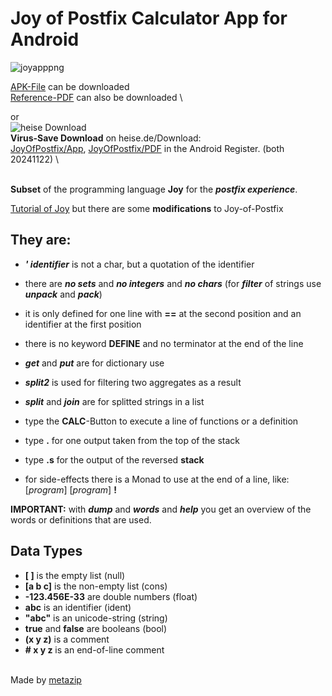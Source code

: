 # Joy of Postfix Calculator App for Android

![joyapppng](https://Joy-of-Postfix.github.io/JoyOfPostfixGreen.png)

[APK-File](https://Joy-of-Postfix.github.io/joyapp-debug.apk) can be downloaded \
[Reference-PDF](https://Joy-of-Postfix.github.io/JoyOfPostfix.pdf) can also be downloaded \


or\
![heise Download](https://www.heise.de/software/icons/download_logo1.png)\
**Virus-Save Download** on heise.de/Download: \
[JoyOfPostfix/App](https://www.heise.de/download/product/mjoy/download), 
[JoyOfPostfix/PDF](https://www.heise.de/download/product/mjoy/download) in the Android Register. (both 20241122) \




\
**Subset** of the programming language **Joy** for the ***postfix experience***.

[Tutorial of Joy](https://www.kevinalbrecht.com/code/joy-mirror/j01tut.html)
but there are some **modifications** to Joy-of-Postfix

## They are:

- ***' identifier*** is not a char, but a quotation of the identifier

- there are ***no sets*** and ***no integers*** and ***no chars***  (for ***filter*** of strings use ***unpack*** and ***pack***)

- it is only defined for one line with **==** at the second position and an identifier at the first position
- there is no keyword **DEFINE** and no terminator at the end of the line

- ***get*** and ***put*** are for dictionary use

- ***split2*** is used for filtering two aggregates as a result
- ***split*** and ***join*** are for splitted strings in a list

- type the **CALC**-Button to execute a line of functions or a definition
- type **.** for one output taken from the top of the stack
- type **.s** for the output of the reversed **stack**
- for side-effects there is a Monad to use at the end of a line, like: [*program*] [*program*] **!**

**IMPORTANT:** with ***dump*** and ***words*** and ***help*** you get an overview of the words or definitions that are used.

## Data Types

- **[ ]** is the empty list (null)
- **[a b c]** is the non-empty list (cons)
- **-123.456E-33** are double numbers (float)
- **abc** is an identifier (ident)
- **"abc"** is an unicode-string (string)
- **true** and **false** are booleans (bool)
- **(x y z)** is a comment
- **# x y z** is an end-of-line comment

\
Made by [metazip](https://github.com/metazip)
